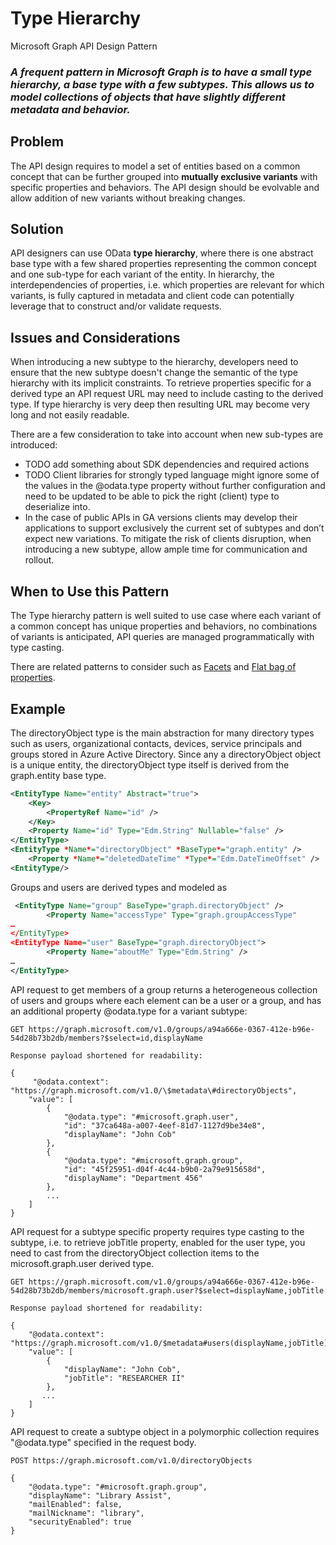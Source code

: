 # Type Hierarchy

Microsoft Graph API Design Pattern


### *A frequent pattern in Microsoft Graph is to have a small type hierarchy, a base type with a few subtypes. This allows us to model collections of objects that have slightly different metadata and behavior.*

## Problem

The API design requires to model a set of entities based on a common concept
that can be further grouped into **mutually exclusive variants** with specific
properties and behaviors. The API design should be evolvable and allow addition
of new variants without breaking changes.

## Solution

API designers can use OData **type hierarchy**, where there is one abstract base
type with a few shared properties representing the common concept and one
sub-type for each variant of the entity. In hierarchy, the interdependencies of properties, i.e. which properties are relevant for which variants, is fully captured in metadata and client code can potentially leverage that to construct and/or validate requests.

## Issues and Considerations

When introducing a new subtype to the hierarchy, developers need to ensure that
the new subtype doesn't change the semantic of the type hierarchy with its
implicit constraints.
To retrieve properties specific for a derived type an API request URL may need to include casting to the derived type. If type hierarchy is very deep then resulting URL may become very long and not easily readable.  

There are a few consideration to take into account when new sub-types
are introduced:

-  TODO add something about SDK dependencies and required actions
-  TODO Client libraries for strongly typed language might ignore some of the values
    in the @odata.type property without further configuration and need to be
    updated to be able to pick the right (client) type to deserialize into.
-  In the case of public APIs in GA versions clients may develop their applications to support exclusively the current set of subtypes and don’t expect new variations. To mitigate the risk of clients disruption, when introducing a new subtype, allow ample time for communication and rollout.



## When to Use this Pattern

The Type hierarchy pattern is well suited to use case where each variant of a
common concept has unique properties and behaviors, no combinations of variants
is anticipated, API queries are managed programmatically with type casting.

There are related patterns to consider such as
[Facets](https://github.com/microsoft/api-guidelines/tree/graph/graph) and [Flat
bag of
properties](https://github.com/microsoft/api-guidelines/tree/graph/graph).

## Example

The directoryObject type is the main abstraction for many directory
types such as users, organizational contacts, devices, service principals
and groups stored in Azure Active Directory. Since any a directoryObject object is a unique entity, the directoryObject type itself is derived from the graph.entity base type.

```XML
<EntityType Name="entity" Abstract="true">
    <Key>
        <PropertyRef Name="id" />
    </Key>
    <Property Name="id" Type="Edm.String" Nullable="false" />
</EntityType>
<EntityType *Name*="directoryObject" *BaseType*="graph.entity" />
    <Property *Name*="deletedDateTime" *Type*="Edm.DateTimeOffset" />
<EntityType/>
```


Groups and users are derived types and modeled as

```XML
 <EntityType Name="group" BaseType="graph.directoryObject" />
        <Property Name="accessType" Type="graph.groupAccessType"
…
</EntityType>
<EntityType Name="user" BaseType="graph.directoryObject">
        <Property Name="aboutMe" Type="Edm.String" />
…
</EntityType>
```

API request to get members of a group returns a heterogeneous collection of
users and groups where each element can be a user or a group, and has an
additional property @odata.type for a variant subtype:

```
GET https://graph.microsoft.com/v1.0/groups/a94a666e-0367-412e-b96e-54d28b73b2db/members?$select=id,displayName

Response payload shortened for readability:

{
     "@odata.context":
"https://graph.microsoft.com/v1.0/\$metadata\#directoryObjects",
    "value": [
        {           
            "@odata.type": "#microsoft.graph.user",
            "id": "37ca648a-a007-4eef-81d7-1127d9be34e8",
            "displayName": "John Cob"
        },
        {
            "@odata.type": "#microsoft.graph.group",
            "id": "45f25951-d04f-4c44-b9b0-2a79e915658d",
            "displayName": "Department 456"
        },
        ...        
    ]
}
```
API request for a subtype specific property requires type casting to the subtype, i.e. to retrieve jobTitle property, enabled for the user type, you need to cast from the directoryObject collection items to the microsoft.graph.user derived type.

```
GET https://graph.microsoft.com/v1.0/groups/a94a666e-0367-412e-b96e-54d28b73b2db/members/microsoft.graph.user?$select=displayName,jobTitle

Response payload shortened for readability:

{
    "@odata.context": "https://graph.microsoft.com/v1.0/$metadata#users(displayName,jobTitle)",
    "value": [
        {
            "displayName": "John Cob",
            "jobTitle": "RESEARCHER II"
        },
       ...
    ]
}
```
API request to create a subtype object in a polymorphic collection requires "@odata.type" specified in the request body.
```
POST https://graph.microsoft.com/v1.0/directoryObjects

{
    "@odata.type": "#microsoft.graph.group",
    "displayName": "Library Assist",
    "mailEnabled": false,
    "mailNickname": "library",
    "securityEnabled": true
}
```